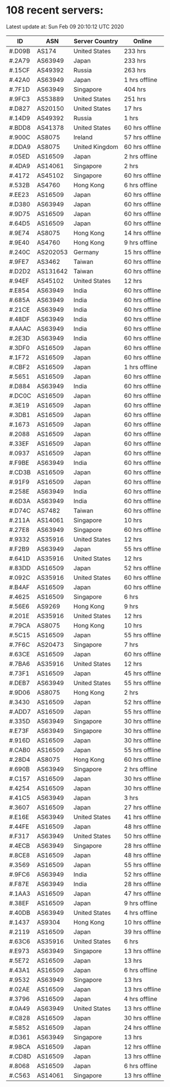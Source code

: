 # 108 recent servers:

Latest update at: Sun Feb 09 20:10:12 UTC 2020

| ID | ASN | Server Country | Online |
| -- | --- | -------------- | ------ |
| #.D09B | AS174 | United States | 233 hrs |
| #.2A79 | AS63949 | Japan | 233 hrs |
| #.15CF | AS49392 | Russia | 263 hrs |
| #.42A0 | AS63949 | Japan | 1 hrs offline |
| #.7F1D | AS63949 | Singapore | 404 hrs |
| #.9FC3 | AS53889 | United States | 251 hrs |
| #.D827 | AS20150 | United States | 17 hrs |
| #.14D9 | AS49392 | Russia | 1 hrs |
| #.BDD8 | AS41378 | United States | 60 hrs offline |
| #.900C | AS8075 | Ireland | 57 hrs offline |
| #.DDA9 | AS8075 | United Kingdom | 60 hrs offline |
| #.05ED | AS16509 | Japan | 2 hrs offline |
| #.4DA9 | AS14061 | Singapore | 2 hrs |
| #.4172 | AS45102 | Singapore | 60 hrs offline |
| #.532B | AS4760 | Hong Kong | 6 hrs offline |
| #.EE23 | AS16509 | Japan | 60 hrs offline |
| #.D380 | AS63949 | Japan | 60 hrs offline |
| #.9D75 | AS16509 | Japan | 60 hrs offline |
| #.64D5 | AS16509 | Japan | 60 hrs offline |
| #.9E74 | AS8075 | Hong Kong | 14 hrs offline |
| #.9E40 | AS4760 | Hong Kong | 9 hrs offline |
| #.240C | AS202053 | Germany | 15 hrs offline |
| #.9FE7 | AS3462 | Taiwan | 60 hrs offline |
| #.D2D2 | AS131642 | Taiwan | 60 hrs offline |
| #.94EF | AS45102 | United States | 12 hrs |
| #.E854 | AS63949 | India | 60 hrs offline |
| #.685A | AS63949 | India | 60 hrs offline |
| #.21CE | AS63949 | India | 60 hrs offline |
| #.48DF | AS63949 | India | 60 hrs offline |
| #.AAAC | AS63949 | India | 60 hrs offline |
| #.2E3D | AS63949 | India | 60 hrs offline |
| #.3DF0 | AS16509 | Japan | 60 hrs offline |
| #.1F72 | AS16509 | Japan | 60 hrs offline |
| #.CBF2 | AS16509 | Japan | 1 hrs offline |
| #.5651 | AS16509 | Japan | 60 hrs offline |
| #.D884 | AS63949 | India | 60 hrs offline |
| #.DC0C | AS16509 | Japan | 60 hrs offline |
| #.3E19 | AS16509 | Japan | 60 hrs offline |
| #.3DB1 | AS16509 | Japan | 60 hrs offline |
| #.1673 | AS16509 | Japan | 60 hrs offline |
| #.2088 | AS16509 | Japan | 60 hrs offline |
| #.33EF | AS16509 | Japan | 60 hrs offline |
| #.0937 | AS16509 | Japan | 60 hrs offline |
| #.F9BE | AS63949 | India | 60 hrs offline |
| #.CD3B | AS16509 | Japan | 60 hrs offline |
| #.91F9 | AS16509 | Japan | 60 hrs offline |
| #.258E | AS63949 | India | 60 hrs offline |
| #.6D3A | AS63949 | India | 60 hrs offline |
| #.D74C | AS7482 | Taiwan | 60 hrs offline |
| #.211A | AS14061 | Singapore | 10 hrs |
| #.27E8 | AS63949 | Singapore | 60 hrs offline |
| #.9332 | AS35916 | United States | 12 hrs |
| #.F2B9 | AS63949 | Japan | 55 hrs offline |
| #.641D | AS35916 | United States | 12 hrs |
| #.83DD | AS16509 | Japan | 52 hrs offline |
| #.092C | AS35916 | United States | 60 hrs offline |
| #.B4AF | AS16509 | Japan | 60 hrs offline |
| #.4625 | AS16509 | Singapore | 6 hrs |
| #.56E6 | AS9269 | Hong Kong | 9 hrs |
| #.201E | AS35916 | United States | 12 hrs |
| #.79CA | AS8075 | Hong Kong | 10 hrs |
| #.5C15 | AS16509 | Japan | 55 hrs offline |
| #.7F6C | AS20473 | Singapore | 7 hrs |
| #.63CE | AS16509 | Japan | 60 hrs offline |
| #.7BA6 | AS35916 | United States | 12 hrs |
| #.73F1 | AS16509 | Japan | 45 hrs offline |
| #.DEB7 | AS63949 | United States | 55 hrs offline |
| #.9D06 | AS8075 | Hong Kong | 2 hrs |
| #.3430 | AS16509 | Japan | 52 hrs offline |
| #.ADD7 | AS16509 | Japan | 55 hrs offline |
| #.335D | AS63949 | Singapore | 30 hrs offline |
| #.E73F | AS63949 | Singapore | 30 hrs offline |
| #.916D | AS16509 | Japan | 30 hrs offline |
| #.CAB0 | AS16509 | Japan | 55 hrs offline |
| #.28D4 | AS8075 | Hong Kong | 60 hrs offline |
| #.690B | AS63949 | Singapore | 2 hrs offline |
| #.C157 | AS16509 | Japan | 30 hrs offline |
| #.4254 | AS16509 | Japan | 30 hrs offline |
| #.41C5 | AS63949 | Japan | 3 hrs |
| #.3607 | AS16509 | Japan | 27 hrs offline |
| #.E16E | AS63949 | United States | 41 hrs offline |
| #.44FE | AS16509 | Japan | 48 hrs offline |
| #.F317 | AS63949 | United States | 50 hrs offline |
| #.4ECB | AS63949 | Singapore | 28 hrs offline |
| #.8CE8 | AS16509 | Japan | 48 hrs offline |
| #.3569 | AS16509 | Japan | 55 hrs offline |
| #.9FC6 | AS63949 | India | 52 hrs offline |
| #.F87E | AS63949 | India | 28 hrs offline |
| #.1AA3 | AS16509 | Japan | 47 hrs offline |
| #.38EF | AS16509 | Japan | 9 hrs offline |
| #.40DB | AS63949 | United States | 4 hrs offline |
| #.1437 | AS9304 | Hong Kong | 10 hrs offline |
| #.2119 | AS16509 | Japan | 39 hrs offline |
| #.63C6 | AS35916 | United States | 6 hrs |
| #.E973 | AS63949 | Singapore | 13 hrs offline |
| #.5E72 | AS16509 | Japan | 13 hrs |
| #.43A1 | AS16509 | Japan | 6 hrs offline |
| #.9532 | AS63949 | Singapore | 13 hrs |
| #.02AE | AS16509 | Japan | 13 hrs offline |
| #.3796 | AS16509 | Japan | 4 hrs offline |
| #.0A49 | AS63949 | United States | 13 hrs offline |
| #.C828 | AS16509 | Japan | 30 hrs offline |
| #.5852 | AS16509 | Japan | 24 hrs offline |
| #.D361 | AS63949 | Singapore | 13 hrs |
| #.98CA | AS16509 | Japan | 12 hrs offline |
| #.CD8D | AS16509 | Japan | 13 hrs offline |
| #.8068 | AS16509 | Japan | 6 hrs offline |
| #.C563 | AS14061 | Singapore | 13 hrs offline |


